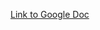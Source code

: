 [Link to Google Doc](https://docs.google.com/document/d/12D-ZnQz36XEhojagfXmiHuegBmo_BtwfrnEsCI5J77U/edit?usp=sharing)
